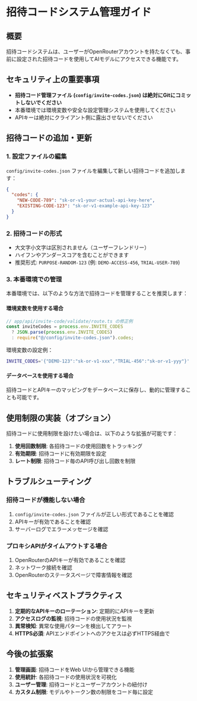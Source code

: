 # 招待コードシステム管理ガイド

## 概要

招待コードシステムは、ユーザーがOpenRouterアカウントを持たなくても、事前に設定された招待コードを使用してAIモデルにアクセスできる機能です。

## セキュリティ上の重要事項

- **招待コード管理ファイル (`config/invite-codes.json`) は絶対にGitにコミットしないでください**
- 本番環境では環境変数や安全な設定管理システムを使用してください
- APIキーは絶対にクライアント側に露出させないでください

## 招待コードの追加・更新

### 1. 設定ファイルの編集

`config/invite-codes.json` ファイルを編集して新しい招待コードを追加します：

```json
{
  "codes": {
    "NEW-CODE-789": "sk-or-v1-your-actual-api-key-here",
    "EXISTING-CODE-123": "sk-or-v1-example-api-key-123"
  }
}
```

### 2. 招待コードの形式

- 大文字小文字は区別されません（ユーザーフレンドリー）
- ハイフンやアンダースコアを含むことができます
- 推奨形式: `PURPOSE-RANDOM-123` (例: `DEMO-ACCESS-456`, `TRIAL-USER-789`)

### 3. 本番環境での管理

本番環境では、以下のような方法で招待コードを管理することを推奨します：

#### 環境変数を使用する場合

```typescript
// app/api/invite-code/validate/route.ts の修正例
const inviteCodes = process.env.INVITE_CODES 
  ? JSON.parse(process.env.INVITE_CODES) 
  : require("@/config/invite-codes.json").codes;
```

環境変数の設定例：
```bash
INVITE_CODES='{"DEMO-123":"sk-or-v1-xxx","TRIAL-456":"sk-or-v1-yyy"}'
```

#### データベースを使用する場合

招待コードとAPIキーのマッピングをデータベースに保存し、動的に管理することも可能です。

## 使用制限の実装（オプション）

招待コードに使用制限を設けたい場合は、以下のような拡張が可能です：

1. **使用回数制限**: 各招待コードの使用回数をトラッキング
2. **有効期限**: 招待コードに有効期限を設定
3. **レート制限**: 招待コード毎のAPI呼び出し回数を制限

## トラブルシューティング

### 招待コードが機能しない場合

1. `config/invite-codes.json` ファイルが正しい形式であることを確認
2. APIキーが有効であることを確認
3. サーバーログでエラーメッセージを確認

### プロキシAPIがタイムアウトする場合

1. OpenRouterのAPIキーが有効であることを確認
2. ネットワーク接続を確認
3. OpenRouterのステータスページで障害情報を確認

## セキュリティベストプラクティス

1. **定期的なAPIキーのローテーション**: 定期的にAPIキーを更新
2. **アクセスログの監視**: 招待コードの使用状況を監視
3. **異常検知**: 異常な使用パターンを検出してアラート
4. **HTTPS必須**: APIエンドポイントへのアクセスは必ずHTTPS経由で

## 今後の拡張案

1. **管理画面**: 招待コードをWeb UIから管理できる機能
2. **使用統計**: 各招待コードの使用状況を可視化
3. **ユーザー管理**: 招待コードとユーザーアカウントの紐付け
4. **カスタム制限**: モデルやトークン数の制限をコード毎に設定